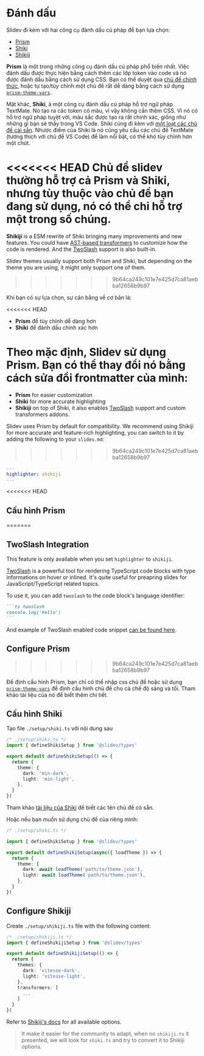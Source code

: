 # Đánh dấu

Slidev đi kèm với hai công cụ đánh dấu cú pháp để bạn lựa chọn:

- [Prism](https://prismjs.com/)
- [Shiki](https://github.com/shikijs/shiki)
- [Shikiji](https://github.com/antfu/shikiji)

**Prism** là một trong những công cụ đánh dấu cú pháp phổ biến nhất. Việc đánh dấu được thực hiện bằng cách thêm các lớp token vào code và nó được đánh dấu bằng cách sử dụng CSS. Bạn có thể duyệt qua [chủ đề chính thức](https://github.com/PrismJS/prism-themes), hoặc tự tạo/tùy chỉnh một chủ đề rất dễ dàng bằng cách sử dụng [`prism-theme-vars`](https://github.com/antfu/prism-theme-vars).

Mặt khác, **Shiki**, à một công cụ đánh dấu cú pháp hỗ trợ ngữ pháp TextMate. Nó tạo ra các token có màu, vì vậy không cần thêm CSS. Vì nó có hỗ trợ ngữ pháp tuyệt vời, màu sắc được tạo ra rất chính xác, giống như những gì bạn sẽ thấy trong VS Code. Shiki cũng đi kèm với [một loạt các chủ đề cài sẵn](https://github.com/shikijs/shiki/blob/master/docs/themes.md). Nhược điểm của Shiki là nó cũng yêu cầu các chủ đề TextMate (tương thích với chủ đề VS Code) để làm nổi bật, có thể khó tùy chỉnh hơn một chút.

<<<<<<< HEAD
Chủ đề slidev thường hỗ trợ cả Prism và Shiki, nhưng tùy thuộc vào chủ đề bạn đang sử dụng, nó có thể chỉ hỗ trợ một trong số chúng.
=======
**Shikiji** is a ESM rewrite of Shiki bringing many improvements and new features. You could have [AST-based transformers](https://github.com/antfu/shikiji#hast-transformers) to customize how the code is rendered. And the [TwoSlash](#twoslash) support is also built-in.

Slidev themes usually support both Prism and Shiki, but depending on the theme you are using, it might only support one of them.
>>>>>>> 9b64ca249c101e7e425d7ca81aebba12658b9b97

Khi bạn có sự lựa chọn, sự cân bằng về cơ bản là:

<<<<<<< HEAD
- **Prism** để tùy chỉnh dễ dàng hơn
- **Shiki** để đánh dấu chính xác hơn

Theo mặc định, Slidev sử dụng Prism. Bạn có thể thay đổi nó bằng cách sửa đổi frontmatter của mình:
=======
- **Prism** for easier customization
- **Shiki** for more accurate highlighting
- **Shikiji** on top of Shiki, it also enables [TwoSlash](#twoslash) support and custom transformers addons. 

Slidev uses Prism by default for compatibility. We recommend using Shikiji for more accurate and feature-rich highlighting, you can switch to it by adding the following to your `slides.md`:
>>>>>>> 9b64ca249c101e7e425d7ca81aebba12658b9b97

```yaml
---
highlighter: shikiji
---
```

<<<<<<< HEAD
## Cấu hình Prism
=======
## TwoSlash Integration

This feature is only available when you set `highlighter` to `shikiji`.

[TwoSlash](https://www.typescriptlang.org/dev/twoslash/) is a powerful tool for rendering TypeScript code blocks with type informations on hover or inlined. It's quite useful for preapring slides for JavaScript/TypeScript related topics.

To use it, you can add `twoslash` to the code block's language identifier:

~~~md
```ts twoslash
console.log('hello')
```
~~~

And example of TwoSlash enabled code snippet [can be found here](https://antfu.me/posts/shikiji-twoslash).

## Configure Prism
>>>>>>> 9b64ca249c101e7e425d7ca81aebba12658b9b97

Để định cấu hình Prism, bạn chỉ có thể nhập css chủ đề hoặc sử dụng [`prism-theme-vars`](https://github.com/antfu/prism-theme-vars) để định cấu hình chủ đề cho cả chế độ sáng và tối. Tham khảo tài liệu của nó để biết thêm chi tiết.

## Cấu hình Shiki

<Environment type="node" />

Tạo file `./setup/shiki.ts` với nội dung sau

```ts
/* ./setup/shiki.ts */
import { defineShikiSetup } from '@slidev/types'

export default defineShikiSetup(() => {
  return {
    theme: {
      dark: 'min-dark',
      light: 'min-light',
    },
  }
})
```

Tham khảo [tài liệu của Shiki](https://github.com/shikijs/shiki/blob/master/docs/themes.md#all-themes) để biết các tên chủ đề có sẵn.

Hoặc nếu bạn muốn sử dụng chủ đề của riêng mình:

```ts
/* ./setup/shiki.ts */

import { defineShikiSetup } from '@slidev/types'

export default defineShikiSetup(async({ loadTheme }) => {
  return {
    theme: {
      dark: await loadTheme('path/to/theme.json'),
      light: await loadTheme('path/to/theme.json'),
    },
  }
})
```

## Configure Shikiji

<Environment type="node" />

Create `./setup/shikiji.ts` file with the following content:

```ts
/* ./setup/shikiji.ts */
import { defineShikijiSetup } from '@slidev/types'

export default defineShikijiSetup(() => {
  return {
    themes: {
      dark: 'vitesse-dark',
      light: 'vitesse-light',
    },
    transformers: [
      ...
    ]
  }
})
```

Refer to [Shikiji's docs](https://github.com/antfu/shikji) for all available options.

> It make it easier for the community to adapt, when no `shikiji.ts` it presented, we will look for `shiki.ts` and try to convert it to Shikiji options.
